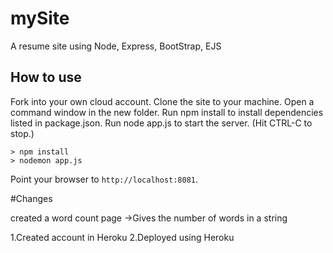 # mySite

A resume site using Node, Express, BootStrap, EJS

## How to use

Fork into your own cloud account. 
Clone the site to your machine.
Open a command window in the new folder.
Run npm install to install dependencies listed in package.json.
Run node app.js to start the server.  (Hit CTRL-C to stop.)

```
> npm install
> nodemon app.js
```

Point your browser to `http://localhost:8081`. 

#Changes 

created a word count page
->Gives the number of words in a string 

1.Created account in Heroku
2.Deployed using Heroku
